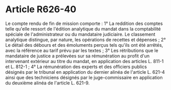 # Article R626-40

Le compte rendu de fin de mission comporte :   1° La reddition des comptes telle qu'elle ressort de l'édition analytique du mandat dans la comptabilité spéciale de l'administrateur ou du mandataire judiciaire. Le classement analytique distingue, par nature, les opérations de recettes et dépenses ;   2° Le détail des débours et des émoluments perçus tels qu'ils ont été arrêtés, avec la référence au tarif prévu par les textes ;   3° Les rétributions que le mandataire de justice a prélevées sur sa rémunération au profit d'un intervenant extérieur au titre du mandat, en application des articles L. 811-1 et L. 812-1 ;   4° La rémunération des experts et des officiers publics désignés par le tribunal en application du dernier alinéa de l'article L. 621-4 ainsi que des techniciens désignés par le juge-commissaire en application du deuxième alinéa de l'article L. 621-9.